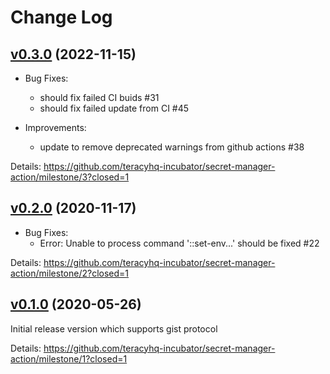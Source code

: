 # Change Log

## [v0.3.0][] (2022-11-15)

- Bug Fixes:
  + should fix failed CI buids #31
  + should fix failed update from CI #45

- Improvements:
  + update to remove deprecated warnings from github actions #38

Details: https://github.com/teracyhq-incubator/secret-manager-action/milestone/3?closed=1

## [v0.2.0][] (2020-11-17)

- Bug Fixes:
  + Error: Unable to process command '::set-env...' should be fixed #22

Details: https://github.com/teracyhq-incubator/secret-manager-action/milestone/2?closed=1


## [v0.1.0][] (2020-05-26)

Initial release version which supports gist protocol

Details: https://github.com/teracyhq-incubator/secret-manager-action/milestone/1?closed=1


[v0.1.0]: https://github.com/teracyhq-incubator/secret-manager-action/milestone/1?closed=1
[v0.2.0]: https://github.com/teracyhq-incubator/secret-manager-action/milestone/2?closed=1
[v0.3.0]: https://github.com/teracyhq-incubator/secret-manager-action/milestone/3?closed=1
